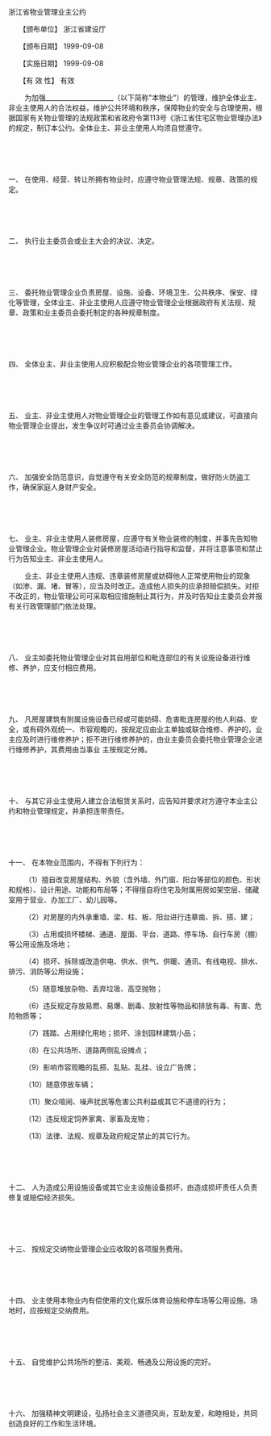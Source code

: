 



浙江省物业管理业主公约



 

　　【颁布单位】 浙江省建设厅

　　【颁布日期】 1999-09-08

　　【实施日期】 1999-09-08

　　【有 效 性】 有效

　　 为加强_____________________（以下简称"本物业"）的管理，维护全体业主、非业主使用人的合法权益，维护公共环境和秩序，保障物业的安全与合理使用，根据国家有关物业管理的法规政策和省政府令第113号《浙江省住宅区物业管理办法》的规定，制订本公约。全体业主、非业主使用人均须自觉遵守。

　　

　　

一、
在使用、经营、转让所拥有物业时，应遵守物业管理法规、规章、政策的规定。

　　

　　

二、
执行业主委员会或业主大会的决议、决定。

　　

　　

三、
委托物业管理企业负责房屋、设施、设备、环境卫生、公共秩序、保安、绿化等管理，全体业主、非业主使用人应遵守物业管理企业根据政府有关法规、规章、政策和业主委员会委托制定的各种规章制度。

　　

　　

四、
全体业主、非业主使用人应积极配合物业管理企业的各项管理工作。

　　

　　

五、
业主、非业主使用人对物业管理企业的管理工作如有意见或建议，可直接向物业管理企业提出，发生争议时可通过业主委员会协调解决。

　　

　　

六、
加强安全防范意识，自觉遵守有关安全防范的规章制度，做好防火防盗工作，确保家庭人身财产安全。

　　

　　

七、
业主、非业主使用人装修房屋，应遵守有关物业装修的制度，并事先告知物业管理企业。物业管理企业对装修房屋活动进行指导和监督，并将注意事项和禁止行为告知业主、非业主使用人。

　　 业主、非业主使用人违规、违章装修房屋或妨碍他人正常使用物业的现象（如渗、漏、堵、冒等），应当及时改正。造成他人损失的应承担赔偿损失。对拒不改正的，物业管理公司可采取相应措施制止其行为，并及时告知业主委员会并报有关行政管理部门依法处理。

　　

　　

八、
业主如委托物业管理企业对其自用部位和毗连部位的有关设施设备进行维修、养护，应支付相应费用。

　　

　　

九、
凡房屋建筑有附属设施设备已经或可能妨碍、危害毗连房屋的他人利益、安全，或有碍外观统一、市容观瞻的，按规定应由业主单独或联合维修、养护的，业主应及时进行维修养护；拒不进行维修养护的，由业主委员会委托物业管理企业进行维修养护，其费用由当事业 主按规定分摊。

　　

　　

十、
与其它非业主使用人建立合法租赁关系时，应告知并要求对方遵守本业主公约和物业管理规定，并承担连带责任。

　　

　　

十一、
在本物业范围内，不得有下列行为：

　　 （1）擅自改变房屋结构、外貌（含外墙、外门窗、阳台等部位的颜色、形状和规格）、设计用途、功能和布局等；不得擅自将住宅及附属用房如架空层、储藏室用于营业、办加工厂、幼儿园等。

　　 （2）对房屋的内外承重墙、梁、柱、板、阳台进行违章凿、拆、搭、建；

　　 （3）占用或损坏楼梯、通道、屋面、平台、道路、停车场、自行车房（棚）等公用设施及场地；

　　 （4）损坏、拆除或改造供电、供水、供气、供暖、通讯、有线电视、排水、排污、消防等公用设施；

　　 （5）随意堆放杂物、丢弃垃圾、高空抛物；

　　 （6）违反规定存放易燃、易爆、剧毒、放射性等物品和排放有毒、有害、危险物质等；

　　 （7）践踏、占用绿化用地；损坏、涂划园林建筑小品；

　　 （8）在公共场所、道路两侧乱设摊点；

　　 （9）影响市容观瞻的乱搭、乱贴、乱挂、设立广告牌；

　　 （10）随意停放车辆；

　　 （11）聚众喧闹、噪声扰民等危害公共利益或其它不道德的行为；

　　 （12）违反规定饲养家禽、家畜及宠物；

　　 （13）法律、法规、规章及政府规定禁止的其它行为。

　　

　　

十二、
人为造成公用设施设备或其它业主设施设备损坏，由造成损坏责任人负责修复或赔偿经济损失。

　　

　　

十三、
按规定交纳物业管理企业应收取的各项服务费用。

　　

　　

十四、
业主使用本物业内有偿使用的文化娱乐体育设施和停车场等公用设施、场地时，应按规定交纳费用。

　　

　　

十五、
自觉维护公共场所的整洁、美观、畅通及公用设施的完好。

　　

　　

十六、
加强精神文明建设，弘扬社会主义道德风尚，互助友爱，和睦相处，共同创造良好的工作和生活环境。